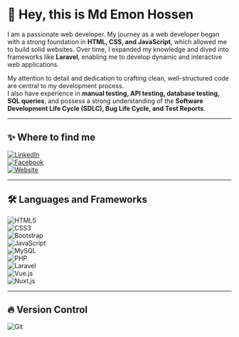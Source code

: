 # 👋 Hey, this is Md Emon Hossen

I am a passionate web developer. My journey as a web developer began with a strong foundation in **HTML, CSS, and JavaScript**, which allowed me to build solid websites. Over time, I expanded my knowledge and dived into frameworks like **Laravel**, enabling me to develop dynamic and interactive web applications.

My attention to detail and dedication to crafting clean, well-structured code are central to my development process.  
I also have experience in **manual testing, API testing, database testing, SQL queries**, and possess a strong understanding of the **Software Development Life Cycle (SDLC), Bug Life Cycle, and Test Reports**.

---

## ✨ Where to find me  
[![LinkedIn](https://img.shields.io/badge/-LinkedIn-blue?logo=linkedin)](https://www.linkedin.com/in/md-xhamed-emon-09a82a1b8)  
[![Facebook](https://img.shields.io/badge/-Facebook-blue?logo=facebook)](https://www.facebook.com/ayon.emon.16/)  
[![Website](https://img.shields.io/badge/-Website-000?logo=google-chrome)]((https://mdemonhossen.vercel.app/))

---

## 🛠 Languages and Frameworks
![HTML5](https://img.shields.io/badge/-HTML5-orange?logo=html5)  
![CSS3](https://img.shields.io/badge/-CSS3-blue?logo=css3)  
![Bootstrap](https://img.shields.io/badge/-Bootstrap-563D7C?logo=bootstrap)  
![JavaScript](https://img.shields.io/badge/-JavaScript-yellow?logo=javascript)  
![MySQL](https://img.shields.io/badge/-MySQL-lightblue?logo=mysql)  
![PHP](https://img.shields.io/badge/-PHP-777BB4?logo=php)  
![Laravel](https://img.shields.io/badge/-Laravel-red?logo=laravel)  
![Vue.js](https://img.shields.io/badge/-Vue.js-4FC08D?logo=vue.js)  
![Nuxt.js](https://img.shields.io/badge/-Nuxt.js-00DC82?logo=nuxt.js)  

---
## 🔥 Version Control
![Git](https://img.shields.io/badge/-Git-orange?logo=git)
